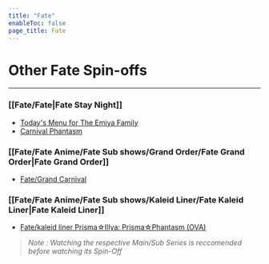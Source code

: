 ```yaml
---
title: "Fate"
enableToc: false
page_title: Fate
---
```

# Other Fate Spin-offs
***
### [[Fate/Fate|Fate Stay Night]]
-  <a href="https://anilist.co/anime/100855/Todays-Menu-for-the-Emiya-Family/" target="_blank" rel="noopener"><span>Today's Menu for The Emiya Family</span> </a>
- <a href="https://anilist.co/anime/10012/Carnival-Phantasm/" target="_blank" rel="noopener"><span>Carnival Phantasm</span> </a>

### [[Fate/Fate Anime/Fate Sub shows/Grand Order/Fate Grand Order|Fate Grand Order]]
- <a href="https://anilist.co/anime/127149/FateGrand-Carnival/" target="_blank" rel="noopener"><span>Fate/Grand Carnival</span> </a>

### [[Fate/Fate Anime/Fate Sub shows/Kaleid Liner/Fate Kaleid Liner|Fate Kaleid Liner]]
- <a href="https://anilist.co/anime/100269/Fatekaleid-liner-PrismaIllya-PrismaPhantasm/" target="_blank" rel="noopener"><span>Fate/kaleid liner Prisma☆Illya: Prisma☆Phantasm (OVA)</span> </a>

>*Note : Watching the respective Main/Sub Series is reccomended before watching its Spin-Off*

